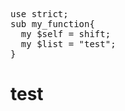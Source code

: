 <pre class="brush: perl">
use strict;
sub my_function{
  my $self = shift;
  my $list = "test";
}
</pre>

<script src="https://gist.github.com/2663209.js?file=gistfile1.scpt"></script>

test
========
